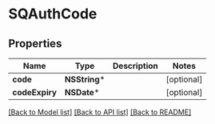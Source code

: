 # SQAuthCode

## Properties
Name | Type | Description | Notes
------------ | ------------- | ------------- | -------------
**code** | **NSString*** |  | [optional] 
**codeExpiry** | **NSDate*** |  | [optional] 

[[Back to Model list]](../README.md#documentation-for-models) [[Back to API list]](../README.md#documentation-for-api-endpoints) [[Back to README]](../README.md)


